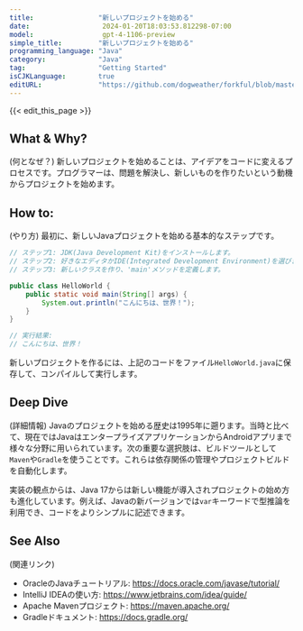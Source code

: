 ```yaml
---
title:                "新しいプロジェクトを始める"
date:                  2024-01-20T18:03:53.812298-07:00
model:                 gpt-4-1106-preview
simple_title:         "新しいプロジェクトを始める"
programming_language: "Java"
category:             "Java"
tag:                  "Getting Started"
isCJKLanguage:        true
editURL:              "https://github.com/dogweather/forkful/blob/master/content/ja/java/starting-a-new-project.md"
---
```


{{< edit_this_page >}}

## What & Why?
(何となぜ？)
新しいプロジェクトを始めることは、アイデアをコードに変えるプロセスです。プログラマーは、問題を解決し、新しいものを作りたいという動機からプロジェクトを始めます。

## How to:
(やり方)
最初に、新しいJavaプロジェクトを始める基本的なステップです。

```java
// ステップ1: JDK(Java Development Kit)をインストールします。
// ステップ2: 好きなエディタかIDE(Integrated Development Environment)を選びます。
// ステップ3: 新しいクラスを作り、'main'メソッドを定義します。

public class HelloWorld {
    public static void main(String[] args) {
        System.out.println("こんにちは、世界！");
    }
}

// 実行結果:
// こんにちは、世界！
```
新しいプロジェクトを作るには、上記のコードをファイル`HelloWorld.java`に保存して、コンパイルして実行します。

## Deep Dive
(詳細情報)
Javaのプロジェクトを始める歴史は1995年に遡ります。当時と比べて、現在ではJavaはエンタープライズアプリケーションからAndroidアプリまで様々な分野に用いられています。次の重要な選択肢は、ビルドツールとして`Maven`や`Gradle`を使うことです。これらは依存関係の管理やプロジェクトビルドを自動化します。

実装の観点からは、Java 17からは新しい機能が導入されプロジェクトの始め方も進化しています。例えば、Javaの新バージョンでは`var`キーワードで型推論を利用でき、コードをよりシンプルに記述できます。

## See Also
(関連リンク)
- OracleのJavaチュートリアル: https://docs.oracle.com/javase/tutorial/
- IntelliJ IDEAの使い方: https://www.jetbrains.com/idea/guide/
- Apache Mavenプロジェクト: https://maven.apache.org/
- Gradleドキュメント: https://docs.gradle.org/
